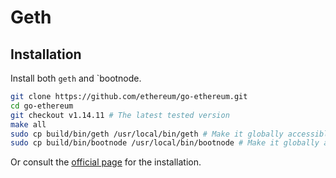# Geth

## Installation

Install both `geth` and `bootnode.

```sh
git clone https://github.com/ethereum/go-ethereum.git
cd go-ethereum
git checkout v1.14.11 # The latest tested version
make all
sudo cp build/bin/geth /usr/local/bin/geth # Make it globally accessible
sudo cp build/bin/bootnode /usr/local/bin/bootnode # Make it globally accessible
```

Or consult the [official page](https://geth.ethereum.org/docs/getting-started/installing-geth) for the installation.
